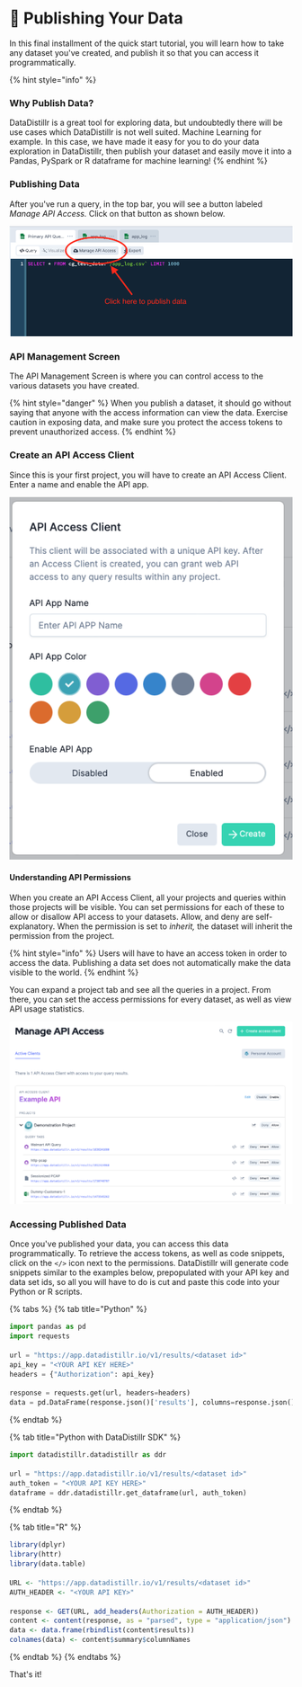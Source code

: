# 📰 Publishing Your Data

In this final installment of the quick start tutorial, you will learn how to take any dataset you've created, and publish it so that you can access it programmatically. &#x20;

{% hint style="info" %}
### Why Publish Data?

DataDistillr is a great tool for exploring data, but undoubtedly there will be use cases which DataDistillr is not well suited.  Machine Learning for example.  In this case, we have made it easy for you to do your data exploration in DataDistillr, then publish your dataset and easily move it into a Pandas, PySpark or R dataframe for machine learning!
{% endhint %}

### Publishing Data

After you've run a query, in the top bar, you will see a button labeled _Manage API Access._  Click on that button as shown below.

![Manage API Access Button](<../../.gitbook/assets/Screen Shot 2021-11-23 at 11.46.54 PM.png>)

### API Management Screen

The API Management Screen is where you can control access to the various datasets you have created.

{% hint style="danger" %}
When you publish a dataset, it should go without saying that anyone with the access information can view the data.  Exercise caution in exposing data, and make sure you protect the access tokens to prevent unauthorized access.
{% endhint %}

### Create an API Access Client

Since this is your first project, you will have to create an API Access Client.  Enter a name and enable the API app.&#x20;

![Create an API client](<../../.gitbook/assets/Screen Shot 2021-11-24 at 12.10.39 AM.png>)

#### Understanding API Permissions

When you create an API Access Client, all your projects and queries within those projects will be visible.  You can set permissions for each of these to allow or disallow API access to your datasets.  Allow, and deny are self-explanatory.  When the permission is set to _inherit,_ the dataset will inherit the permission from the project.

{% hint style="info" %}
Users will have to have an access token in order to access the data.  Publishing a data set does not automatically make the data visible to the world.&#x20;
{% endhint %}

You can expand a project tab and see all the queries in a project.  From there, you can set the access permissions for every dataset, as well as view API usage statistics.

![API Access Management](<../../.gitbook/assets/Screen Shot 2021-11-23 at 11.52.23 PM.png>)

### Accessing Published Data

Once you've published your data, you can access this data programmatically.  To retrieve the access tokens, as well as code snippets, click on the `</>` icon next to the permissions.  DataDistillr will generate code snippets similar to the examples below, prepopulated with your API key and data set ids, so all you will have to do is cut and paste this code into your Python or R scripts.

{% tabs %}
{% tab title="Python" %}
```python
import pandas as pd
import requests

url = "https://app.datadistillr.io/v1/results/<dataset id>"
api_key = "<YOUR API KEY HERE>"
headers = {"Authorization": api_key}

response = requests.get(url, headers=headers)
data = pd.DataFrame(response.json()['results'], columns=response.json()['summary']['columnNames'])
```
{% endtab %}

{% tab title="Python with DataDistillr SDK" %}
```python
import datadistillr.datadistillr as ddr

url = "https://app.datadistillr.io/v1/results/<dataset id>"
auth_token = "<YOUR API KEY HERE>"
dataframe = ddr.datadistillr.get_dataframe(url, auth_token)
```
{% endtab %}

{% tab title="R" %}
```r
library(dplyr)
library(httr)
library(data.table)

URL <- "https://app.datadistillr.io/v1/results/<dataset id>"
AUTH_HEADER <- "<YOUR API KEY>"

response <- GET(URL, add_headers(Authorization = AUTH_HEADER))
content <- content(response, as = "parsed", type = "application/json")
data <- data.frame(rbindlist(content$results))
colnames(data) <- content$summary$columnNames
```
{% endtab %}
{% endtabs %}

That's it!
